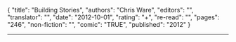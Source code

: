 {
"title": "Building Stories",
"authors": "Chris Ware",
"editors": "",
"translator": "",
"date": "2012-10-01",
"rating": "+",
"re-read": "",
"pages": "246",
"non-fiction": "",
"comic": "TRUE",
"published": "2012"
}

---
